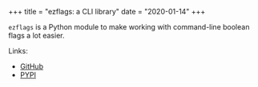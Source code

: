 +++
title = "ezflags: a CLI library"
date = "2020-01-14"
+++

`ezflags` is a Python module to make working with command-line boolean flags a lot easier.

Links:
- [GitHub](https://github.com/karx1/ezflags)
- [PYPI](https://pypi.org/project/ezflags)


